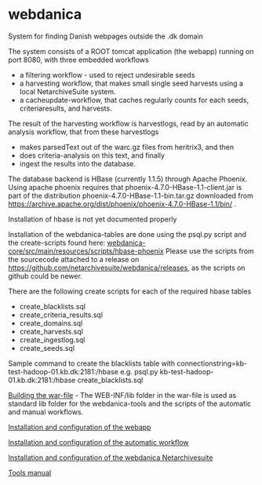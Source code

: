 # webdanica
System for finding Danish webpages outside the .dk domain

The system consists of a ROOT tomcat application (the webapp) running on port 8080, with three embedded workflows
 * a filtering workflow - used to reject undesirable seeds
 * a harvesting workflow, that makes small single seed harvests using a local NetarchiveSuite system.
 * a cacheupdate-workflow, that caches regularly counts for each seeds, criteriaresults, and harvests.

The result of the harvesting workflow is harvestlogs, read by an automatic analysis workflow, that from these harvestlogs 
 * makes parsedText out of the warc.gz files from heritrix3, and then 
 * does criteria-analysis on this text, and finally 
 * ingest the results into the database.

The database backend is HBase (currently 1.1.5) through Apache Phoenix. Using apache phoenix requires that phoenix-4.7.0-HBase-1.1-client.jar is part of the distribution phoenix-4.7.0-HBase-1.1-bin.tar.gz downloaded from https://archive.apache.org/dist/phoenix/phoenix-4.7.0-HBase-1.1/bin/ .

Installation of hbase is not yet documented properly

Installation of the webdanica-tables are done using the psql.py script and the create-scripts found here: [webdanica-core/src/main/resources/scripts/hbase-phoenix](webdanica-core/src/main/resources/scripts/hbase-phoenix)
Please use the scripts from the sourcecode attached to a release on https://github.com/netarchivesuite/webdanica/releases, as the scripts on github could be newer.

There are the following create scripts for each of the required hbase tables 
 * create_blacklists.sql
 * create_criteria_results.sql
 * create_domains.sql
 * create_harvests.sql
 * create_ingestlog.sql
 * create_seeds.sql

Sample command to create the blacklists table with connectionstring=kb-test-hadoop-01.kb.dk:2181:/hbase
e.g. psql.py kb-test-hadoop-01.kb.dk:2181:/hbase create_blacklists.sql

[Building the war-file](warfile_building.md) - The WEB-INF/lib folder in the war-file is used as standard lib folder for the webdanica-tools and the scripts of the automatic and manual workflows.

[Installation and configuration of the webapp](webapp_install.md)

[Installation and configuration of the automatic workflow](workflow_install.md)

[Installation and configuration of the webdanica Netarchivesuite](webdanicaNAS_install.md)

[Tools manual](tools.md)

